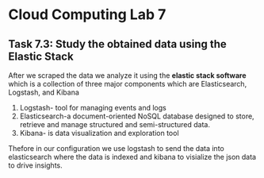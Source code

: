 # Cloud Computing Lab 7

## Task 7.3: Study the obtained data using the Elastic Stack

After we scraped the data we analyze it using the **elastic stack software** which is a collection of three major components  which are Elasticsearch, Logstash, and Kibana<br/>
1. Logstash-  tool for managing events and logs
2. Elasticsearch-a document-oriented NoSQL database designed to store, retrieve and manage structured and semi-structured data.
3. Kibana- is data visualization and exploration tool 

Thefore in our configuration we use logstash to send the data into elasticsearch where the data is indexed and kibana to visialize the json data to drive insights.  

